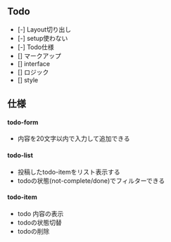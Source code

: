 ## Todo
- [-] Layout切り出し
- [-] setup使わない
- [-] Todo仕様
- [] マークアップ
- [] interface
- [] ロジック
- [] style


## 仕様
#### todo-form
- 内容を20文字以内で入力して追加できる
#### todo-list
- 投稿したtodo-itemをリスト表示する
- todoの状態(not-complete/done)でフィルターできる
#### todo-item
- todo 内容の表示
- todoの状態切替
- todoの削除
